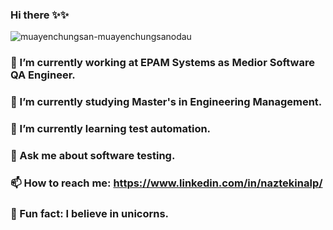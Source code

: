 ### Hi there ✨✨


![muayenchungsan-muayenchungsanodau](https://user-images.githubusercontent.com/28827905/228081159-9ce3a335-681e-413d-accf-c80b97a3b211.gif)

### 💅 I’m currently working at EPAM Systems as Medior Software QA Engineer.
### 🔭 I’m currently studying Master's in Engineering Management.
### 🌱 I’m currently learning test automation.
### 💬 Ask me about software testing.
### 📫 How to reach me: https://www.linkedin.com/in/naztekinalp/
### 🦄 Fun fact: I believe in unicorns.



